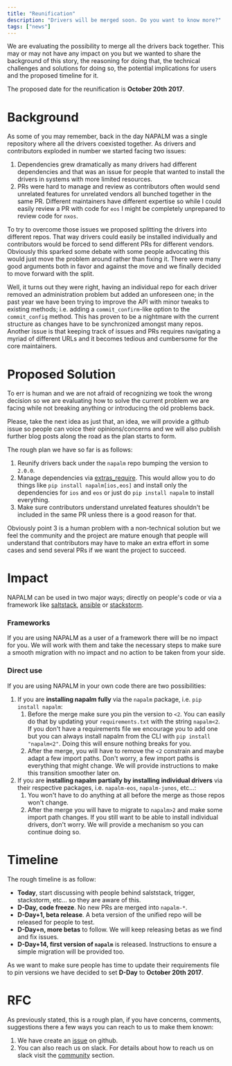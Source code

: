 ```yaml
---
title: "Reunification"
description: "Drivers will be merged soon. Do you want to know more?"
tags: ["news"]
---
```


We are evaluating the possibility to merge all the drivers back together. This may or may not have any impact on you but we wanted to share the background of this story, the reasoning for doing that, the technical challenges and solutions for doing so, the potential implications for users and the proposed timeline for it.

The proposed date for the reunification is **October 20th 2017**.

<!--more-->

Background
==========

As some of you may remember, back in the day NAPALM was a single repository where all the drivers coexisted together. As drivers and contributors exploded in number we started facing two issues:

1. Dependencies grew dramatically as many drivers had different dependencies and that was an issue for people that wanted to install the drivers in systems with more limited resources.
2. PRs were hard to manage and review as contributors often would send unrelated features for unrelated vendors all bunched together in the same PR. Different maintainers have different expertise so while I could easily review a PR with code for `eos` I might be completely unprepared to review code for `nxos`.

To try to overcome those issues we proposed splitting the drivers into different repos. That way drivers could easily be installed individually and contributors would be forced to send different PRs for different vendors. Obviously this sparked some debate with some people advocating this would just move the problem around rather than fixing it. There were many good arguments both in favor and against the move and we finally decided to move forward with the split.

Well, it turns out they were right, having an individual repo for each driver removed an administration problem but added an unforeseen one; in the past year we have been trying to improve the API with minor tweaks to existing methods; i.e. adding a `commit_confirm`-like option to the `commit_config` method. This has proven to be a nightmare with the current structure as changes have to be synchronized amongst many repos. Another issue is that keeping track of issues and PRs requires navigating a myriad of different URLs and it becomes tedious and cumbersome for the core maintainers.

Proposed Solution
=================

To err is human and we are not afraid of recognizing we took the wrong decision so we are evaluating how to solve the current problem we are facing while not breaking anything or introducing the old problems back.

Please, take the next idea as just that, an idea, we will provide a github issue so people can voice their opinions/concerns and we will also publish further blog posts along the road as the plan starts to form.

The rough plan we have so far is as follows:

1. Reunify drivers back under the `napalm` repo bumping the version to `2.0.0`.
2. Manage dependencies via [extras_require](https://setuptools.readthedocs.io/en/latest/setuptools.html#declaring-extras-optional-features-with-their-own-dependencies). This would allow you to do things like `pip install napalm[ios,eos]` and install only the dependencies for `ios` and `eos` or just do `pip install napalm` to install everything.
3. Make sure contributors understand unrelated features shouldn't be included in the same PR unless there is a good reason for that.

Obviously point 3 is a human problem with a non-technical solution but we feel the community and the project are mature enough that people will understand that contributors may have to make an extra effort in some cases and send several PRs if we want the project to succeed.

Impact
======

NAPALM can be used in two major ways; directly on people's code or via a framework like [saltstack](https://saltstack.com/), [ansible](https://www.ansible.com/) or [stackstorm](https://stackstorm.com/).

### Frameworks

If you are using NAPALM as a user of a framework there will be no impact for you. We will work with them and take the necessary steps to make sure a smooth migration with no impact and no action to be taken from your side.

### Direct use

If you are using NAPALM in your own code there are two possibilities:

1. If you are **installing napalm fully** via the `napalm` package, i.e. `pip install napalm`:
    1. Before the merge make sure you pin the version to `<2`. You can easily do that by updating your `requirements.txt` with the string `napalm<2`. If you don't have a requirements file we encourage you to add one but you can always install napalm from the CLI with `pip install "napalm<2"`. Doing this will ensure nothing breaks for you.
    1. After the merge, you will have to remove the `<2` constrain and maybe adapt a few import paths. Don't worry, a few import paths is everything that might change. We will provide instructions to make this transition smoother later on.
1. If you are **installing napalm partially by installing individual drivers** via their respective packages, i.e. `napalm-eos`, `napalm-junos`, etc...:
    1. You won't have to do anything at all before the merge as those repos won't change.
    2. After the merge you will have to migrate to `napalm>2` and make some import path changes. If you still want to be able to install individual drivers, don't worry. We will provide a mechanism so you can continue doing so.

Timeline
========

The rough timeline is as follow:

* **Today**, start discussing with people behind salststack, trigger, stackstorm, etc... so they are aware of this.
* **D-Day, code freeze**. No new PRs are merged into `napalm-*`.
* **D-Day+1, beta release**. A beta version of the unified repo will be released for people to test.
* **D-Day+n, more betas** to follow. We will keep releasing betas as we find and fix issues.
* **D-Day+14, first version of `napalm`** is released. Instructions to ensure a simple migration will be provided too.

As we want to make sure people has time to update their requirements file to pin versions we have decided to set **D-Day** to **October 20th 2017**.

RFC
===

As previously stated, this is a rough plan, if you have concerns, comments, suggestions there a few ways you can reach to us to make them known:

1. We have create an [issue](https://github.com/napalm-automation/napalm/issues/392) on github.
2. You can also reach us on slack. For details about how to reach us on slack visit the [community](/community) section.
